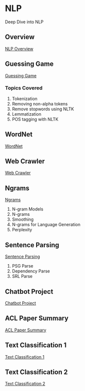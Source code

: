 # NLP
Deep Dive into NLP

## Overview
[NLP Overview](Overview%20of%20NLP.pdf)

## Guessing Game
[Guessing Game](02_guessing_game)

### Topics Covered
1. Tokenization
2. Removing non-alpha tokens
2. Remove stopwords using NLTK
3. Lemmatization
4. POS tagging with NLTK


## WordNet
[WordNet](07_WordNet)


## Web Crawler
[Web Crawler](Web_Crawler)


## Ngrams
[Ngrams](8_N-grams)
1. N-gram Models
2. N-grams
3. Smoothing
4. N-grams for Language Generation
5. Perplexity


## Sentence Parsing
[Sentence Parsing](10_Syntax_and_Parsing)
1. PSG Parse
2. Dependency Parse
3. SRL Parse


## Chatbot Project
[Chatbot Project](Chatbot)


## ACL Paper Summary
[ACL Paper Summary](ACL-Paper-Summary)


## Text Classification 1
[Text Classification 1](Text_Classification_1)


## Text Classification 2
[Text Classification 2](Text_Classification_2)